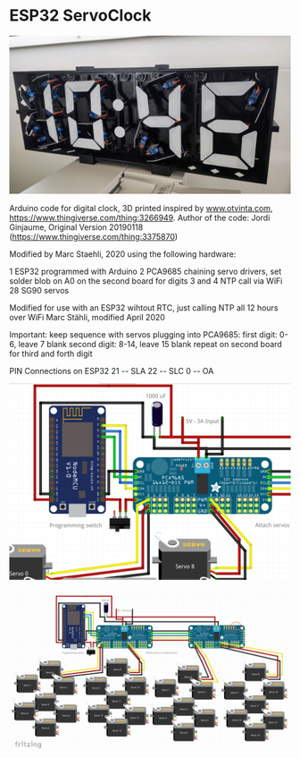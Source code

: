 # ESP32 ServoClock

[![ESP32 Servo Clock](https://github.com/3KUdelta/ESP32_ServoClock_MST/blob/master/servo_clock.jpg)](https://github.com/3KUdelta/ESP32_ServoClock_MST)

Arduino code for digital clock, 3D printed inspired by www.otvinta.com, https://www.thingiverse.com/thing:3266949. 
Author of the code: Jordi Ginjaume, Original Version 20190118 (https://www.thingiverse.com/thing:3375870) 

Modified by Marc Staehli, 2020 using the following hardware:

1 ESP32 programmed with Arduino
2 PCA9685 chaining servo drivers, set solder blob on A0 on the second board for digits 3 and 4
NTP call via WiFi
28 SG90 servos

Modified for use with an ESP32 wihtout RTC, just calling NTP all 12 hours over WiFi
Marc Stähli, modified April 2020

Important: keep sequence with servos plugging into PCA9685:
first digit: 0-6, leave 7 blank
second digit: 8-14, leave 15 blank
repeat on second board for third and forth digit

PIN Connections on ESP32
21 -- SLA
22 -- SLC
 0 -- OA

[![ESP32 Servo Clock](https://github.com/3KUdelta/ESP32_ServoClock_MST/blob/master/Bildschirmfoto%202020-04-05%20um%2010.16.57.png)](https://github.com/3KUdelta/ESP32_ServoClock_MST)

[![ESP32 Servo Clock](https://github.com/3KUdelta/ESP32_ServoClock_MST/blob/master/Bildschirmfoto%202020-04-05%20um%2010.18.04.png)](https://github.com/3KUdelta/ESP32_ServoClock_MST)


